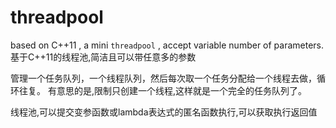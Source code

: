 # threadpool
based on C++11 , a mini `threadpool` , accept variable number of parameters.
基于C++11的线程池,简洁且可以带任意多的参数

管理一个任务队列，一个线程队列，然后每次取一个任务分配给一个线程去做，循环往复。
有意思的是,限制只创建一个线程,这样就是一个完全的任务队列了。

线程池,可以提交变参函数或lambda表达式的匿名函数执行,可以获取执行返回值